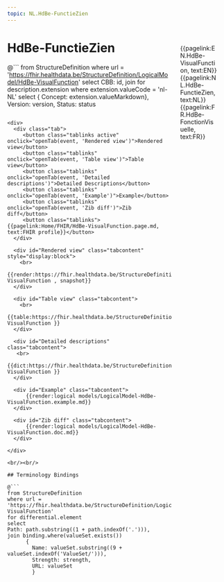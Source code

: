 ```yaml
---
topic: NL.HdBe-FunctieZien
---
```


<div style="float:right;width:85px;padding:10px;margin:10">
<p>{{pagelink:EN.HdBe-VisualFunction, text:EN}}  {{pagelink:NL.HdBe-FunctieZien, text:NL}}  {{pagelink:FR.HdBe-FonctionVisuelle, text:FR}}<p>
</div>

# HdBe-FunctieZien



@```
from StructureDefinition
where url = 'https://fhir.healthdata.be/StructureDefinition/LogicalModel/HdBe-VisualFunction'
select 
CBB: id,
join for description.extension where extension.valueCode = 'nl-NL' select { Concept: extension.valueMarkdown}, 
Version: version,
Status: status
```

<div>
  <div class="tab">
     <button class="tablinks active" onclick="openTab(event, 'Rendered view')">Rendered view</button>
     <button class="tablinks" onclick="openTab(event, 'Table view')">Table view</button>
     <button class="tablinks" onclick="openTab(event, 'Detailed descriptions')">Detailed Descriptions</button>
     <button class="tablinks" onclick="openTab(event, 'Example')">Example</button>
     <button class="tablinks" onclick="openTab(event, 'Zib diff')">Zib diff</button>
     <button class="tablinks">{{pagelink:Home/FHIR/HdBe-VisualFunction.page.md, text:FHIR profile}}</button>
  </div>

  <div id="Rendered view" class="tabcontent" style="display:block">
    <br>
      {{render:https://fhir.healthdata.be/StructureDefinition/LogicalModel/HdBe-VisualFunction , snapshot}}
  </div>

  <div id="Table view" class="tabcontent">
    <br>
      {{table:https://fhir.healthdata.be/StructureDefinition/LogicalModel/HdBe-VisualFunction }}
  </div>

  <div id="Detailed descriptions" class="tabcontent">
   <br>
      {{dict:https://fhir.healthdata.be/StructureDefinition/LogicalModel/HdBe-VisualFunction }}
  </div>

  <div id="Example" class="tabcontent">
      {{render:logical models/LogicalModel-HdBe-VisualFunction.example.md}}
  </div>

  <div id="Zib diff" class="tabcontent">
      {{render:logical models/LogicalModel-HdBe-VisualFunction.doc.md}}
  </div>

</div>

<br/><br/> 

## Terminology Bindings

@```
from StructureDefinition
where url = 'https://fhir.healthdata.be/StructureDefinition/LogicalModel/HdBe-VisualFunction'
for differential.element
select
Path: path.substring((1 + path.indexOf('.'))),
join binding.where(valueSet.exists())
      { 
        Name: valueSet.substring((9 + valueSet.indexOf('ValueSet/'))),
        Strength: strength,
        URL: valueSet
        }
```  